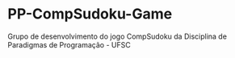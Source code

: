 # PP-CompSudoku-Game
Grupo de desenvolvimento do jogo CompSudoku da Disciplina de Paradigmas de Programação - UFSC
